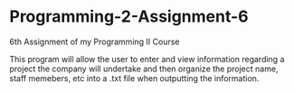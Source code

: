 # Programming-2-Assignment-6
6th Assignment of my Programming II Course

This program will allow the user to enter and view information regarding a project the company will undertake
and then organize the project name, staff memebers, etc into a .txt file when outputting the information. 
